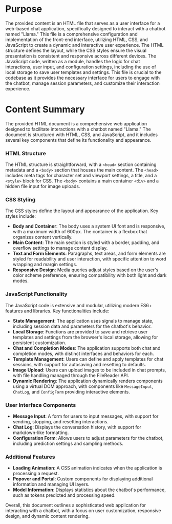 # Purpose
The provided content is an HTML file that serves as a user interface for a web-based chat application, specifically designed to interact with a chatbot named "Llama." This file is a comprehensive configuration and implementation of the front-end interface, utilizing HTML, CSS, and JavaScript to create a dynamic and interactive user experience. The HTML structure defines the layout, while the CSS styles ensure the visual presentation is consistent and responsive across different devices. The JavaScript code, written as a module, handles the logic for chat interactions, user input, and configuration settings, including the use of local storage to save user templates and settings. This file is crucial to the codebase as it provides the necessary interface for users to engage with the chatbot, manage session parameters, and customize their interaction experience.
# Content Summary
The provided HTML document is a comprehensive web application designed to facilitate interactions with a chatbot named "Llama." The document is structured with HTML, CSS, and JavaScript, and it includes several key components that define its functionality and appearance.

### HTML Structure
The HTML structure is straightforward, with a `<head>` section containing metadata and a `<body>` section that houses the main content. The `<head>` includes meta tags for character set and viewport settings, a title, and a `<style>` block for CSS. The `<body>` contains a main container `<div>` and a hidden file input for image uploads.

### CSS Styling
The CSS styles define the layout and appearance of the application. Key styles include:
- **Body and Container**: The body uses a system UI font and is responsive, with a maximum width of 600px. The container is a flexbox that organizes content vertically.
- **Main Content**: The main section is styled with a border, padding, and overflow settings to manage content display.
- **Text and Form Elements**: Paragraphs, text areas, and form elements are styled for readability and user interaction, with specific attention to word wrapping and margin settings.
- **Responsive Design**: Media queries adjust styles based on the user's color scheme preference, ensuring compatibility with both light and dark modes.

### JavaScript Functionality
The JavaScript code is extensive and modular, utilizing modern ES6+ features and libraries. Key functionalities include:
- **State Management**: The application uses signals to manage state, including session data and parameters for the chatbot's behavior.
- **Local Storage**: Functions are provided to save and retrieve user templates and settings from the browser's local storage, allowing for persistent customization.
- **Chat and Completion Modes**: The application supports both chat and completion modes, with distinct interfaces and behaviors for each.
- **Template Management**: Users can define and apply templates for chat sessions, with support for autosaving and resetting to defaults.
- **Image Upload**: Users can upload images to be included in chat prompts, with file handling managed through the FileReader API.
- **Dynamic Rendering**: The application dynamically renders components using a virtual DOM approach, with components like `MessageInput`, `ChatLog`, and `ConfigForm` providing interactive elements.

### User Interface Components
- **Message Input**: A form for users to input messages, with support for sending, stopping, and resetting interactions.
- **Chat Log**: Displays the conversation history, with support for markdown-like formatting.
- **Configuration Form**: Allows users to adjust parameters for the chatbot, including prediction settings and sampling methods.

### Additional Features
- **Loading Animation**: A CSS animation indicates when the application is processing a request.
- **Popover and Portal**: Custom components for displaying additional information and managing UI layers.
- **Model Information**: Displays statistics about the chatbot's performance, such as tokens predicted and processing speed.

Overall, this document outlines a sophisticated web application for interacting with a chatbot, with a focus on user customization, responsive design, and dynamic content rendering.
